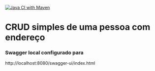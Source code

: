[![Java CI with Maven](https://github.com/fuhr-br/cadastro/actions/workflows/maven.yml/badge.svg?branch=main)](https://github.com/fuhr-br/cadastro/actions/workflows/maven.yml)
# CRUD simples de uma pessoa com endereço
### Swagger local configurado para
http://localhost:8080/swagger-ui/index.html